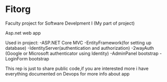 # Fitorg
Faculty project for Software Develpment I (My part of project)

Asp.net web app

Used in project:
-ASP.NET Core MVC
-EntityFramework(for setting up database)
-IdentityServer(authentication and authorization)
-2wayAuth (Google or Microsoft authenticator using Identity)
-AdminPanel bootstrap
-LoginForm bootstrap

This rep is just to share public code,if you are interested more i have everything documented on Devops for more info about app 
